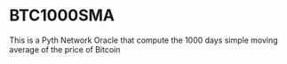# BTC1000SMA
This is a Pyth Network Oracle that compute the 1000 days simple moving average of the price of Bitcoin
